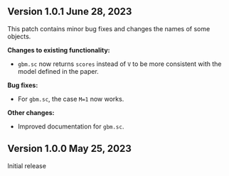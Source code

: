 ## Version 1.0.1 June 28, 2023

This patch contains minor bug fixes and changes the names of some objects. 

**Changes to existing functionality:**

   * `gbm.sc` now returns `scores` instead of `V` to be more consistent with the model defined in the paper.

**Bug fixes:**

   * For `gbm.sc`, the case `M=1` now works. 

**Other changes:**

   * Improved documentation for `gbm.sc`. 

## Version 1.0.0 May 25, 2023

Initial release 
